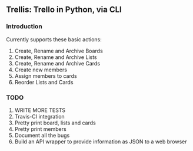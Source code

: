## Trellis: Trello in Python, via CLI

### Introduction
Currently supports these basic actions:

1. Create, Rename and Archive Boards
2. Create, Rename and Archive Lists
3. Create, Rename and Archive Cards
4. Create new members
5. Assign members to cards
6. Reorder Lists and Cards

### TODO
1. WRITE MORE TESTS
2. Travis-CI integration
2. Pretty print board, lists and cards
3. Pretty print members
4. Document all the bugs
5. Build an API wrapper to provide information as JSON to a web browser
